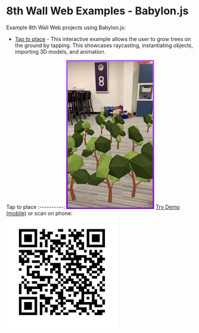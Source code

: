 # 8th Wall Web Examples - Babylon.js

Example 8th Wall Web projects using Babylon.js:

* [Tap to place](https://github.com/8thwall/web/tree/master/examples/babylonjs/placeground) - This interactive example allows the user to grow trees on the ground by tapping. This showcases raycasting, instantiating objects, importing 3D models, and animation.

Tap to place 
:----------: 
![tapplace-screenshot](../../images/screenshot-tap.jpg)
[Try Demo (mobile)](https://apps.8thwall.com/8thWall/babylonjs_placeground) 
or scan on phone:<br> ![QR1](../../images/qr-babylonjs-placeground.png) 
